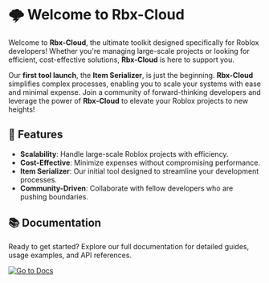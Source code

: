 # 🌩️ Welcome to Rbx-Cloud

Welcome to **Rbx-Cloud**, the ultimate toolkit designed specifically for Roblox developers! Whether you're managing large-scale projects or looking for efficient, cost-effective solutions, **Rbx-Cloud** is here to support you. 

Our **first tool launch**, the **Item Serializer**, is just the beginning. **Rbx-Cloud** simplifies complex processes, enabling you to scale your systems with ease and minimal expense. Join a community of forward-thinking developers and leverage the power of **Rbx-Cloud** to elevate your Roblox projects to new heights!

## 🚀 Features
- **Scalability**: Handle large-scale Roblox projects with efficiency.
- **Cost-Effective**: Minimize expenses without compromising performance.
- **Item Serializer**: Our initial tool designed to streamline your development processes.
- **Community-Driven**: Collaborate with fellow developers who are pushing boundaries.

## 📚 Documentation

Ready to get started? Explore our full documentation for detailed guides, usage examples, and API references.

[![Go to Docs](https://img.shields.io/badge/Go%20to%20Docs-%F0%9F%93%9A-blue)](/docs/intro)